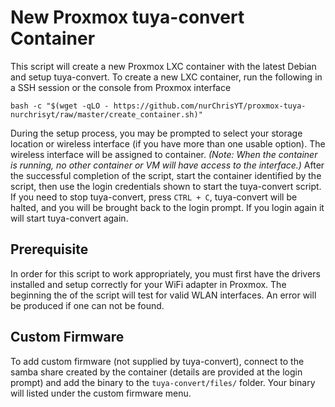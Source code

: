 # New Proxmox tuya-convert Container

This script will create a new Proxmox LXC container with the latest Debian and setup tuya-convert. To create a new LXC container, run the following in a SSH session or the console from Proxmox interface

```
bash -c "$(wget -qLO - https://github.com/nurChrisYT/proxmox-tuya-nurchrisyt/raw/master/create_container.sh)"
```

During the setup process, you may be prompted to select your storage location or wireless interface (if you have more than one usable option). The wireless interface will be assigned to container. _(Note: When the container is running, no other container or VM will have access to the interface.)_ After the successful completion of the script, start the container identified by the script, then use the login credentials shown to start the tuya-convert script. If you need to stop tuya-convert, press `CTRL + C`, tuya-convert will be halted, and you will be brought back to the login prompt. If you login again it will start tuya-convert again.

## Prerequisite

In order for this script to work appropriately, you must first have the drivers installed and setup correctly for your WiFi adapter in Proxmox. The beginning the of the script will test for valid WLAN interfaces. An error will be produced if one can not be found.

## Custom Firmware

To add custom firmware (not supplied by tuya-convert), connect to the samba share created by the container (details are provided at the login prompt) and add the binary to the `tuya-convert/files/` folder. Your binary will listed under the custom firmware menu.
